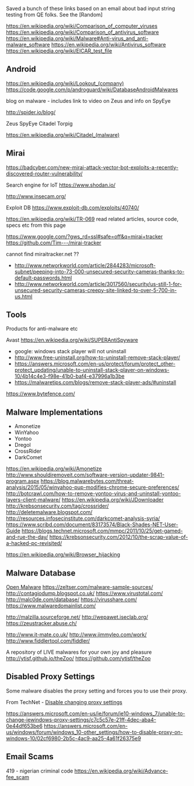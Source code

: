 
<!--
-->

Saved a bunch of these links based on an email about bad input string
testing from QE folks.
See the
[Random]

https://en.wikipedia.org/wiki/Comparison_of_computer_viruses
https://en.wikipedia.org/wiki/Comparison_of_antivirus_software
https://en.wikipedia.org/wiki/Malware#Anti-virus_and_anti-malware_software
https://en.wikipedia.org/wiki/Antivirus_software
https://en.wikipedia.org/wiki/EICAR_test_file

Android
-------

https://en.wikipedia.org/wiki/Lookout_(company)
https://code.google.com/p/androguard/wiki/DatabaseAndroidMalwares

blog on malware - includes link to video on Zeus and info on SpyEye

http://spider.io/blog/

Zeus
SpyEye
Citadel
Torpig

https://en.wikipedia.org/wiki/Citadel_(malware)

Mirai
-----

https://badcyber.com/new-mirai-attack-vector-bot-exploits-a-recently-discovered-router-vulnerability/

Search engine for IoT
https://www.shodan.io/

http://www.insecam.org/

Exploit DB
https://www.exploit-db.com/exploits/40740/

https://en.wikipedia.org/wiki/TR-069
read related articles, source code, specs etc from this page

https://www.google.com/?gws_rd=ssl#safe=off&q=mirai+tracker
https://github.com/Tim---/mirai-tracker

cannot find miraitracker.net ??

 * http://www.networkworld.com/article/2844283/microsoft-subnet/peeping-into-73-000-unsecured-security-cameras-thanks-to-default-passwords.html
 * http://www.networkworld.com/article/3017560/security/us-still-1-for-unsecured-security-cameras-creepy-site-linked-to-over-5-700-in-us.html


Tools
-----

Products for anti-malware etc

Avast
https://en.wikipedia.org/wiki/SUPERAntiSpyware

 * google: windows stack player will not uninstall
 * http://www.free-uninstall.org/how-to-uninstall-remove-stack-player/
 * https://answers.microsoft.com/en-us/protect/forum/protect_other-protect_updating/unable-to-uninstall-stack-player-on-windows-10/4b14c4e3-f98e-41b0-baf4-e37996a1b3be
 * https://malwaretips.com/blogs/remove-stack-player-ads/#uninstall

https://www.bytefence.com/

Malware Implementations
-----------------------

 * Amonetize
 * WinYahoo
 * Yontoo
 * Dregol
 * CrossRider
 * DarkComet

https://en.wikipedia.org/wiki/Amonetize
http://www.shouldiremoveit.com/software-version-updater-9841-program.aspx
https://blog.malwarebytes.com/threat-analysis/2015/05/winyahoo-pup-modifies-chrome-secure-preferences/
http://botcrawl.com/how-to-remove-yontoo-virus-and-uninstall-yontoo-layers-client-malware/
https://en.wikipedia.org/wiki/JDownloader
http://krebsonsecurity.com/tag/crossrider/
http://deletemalware.blogspot.com/
http://resources.infosecinstitute.com/darkcomet-analysis-syria/
https://www.scribd.com/document/83173574/Black-Shades-NET-User-Guide
https://blogs.technet.microsoft.com/mmpc/2011/10/25/get-gamed-and-rue-the-day/
https://krebsonsecurity.com/2012/10/the-scrap-value-of-a-hacked-pc-revisited/

https://en.wikipedia.org/wiki/Browser_hijacking

Malware Database
----------------

[Open Malware](http://www.offensivecomputing.net/faq.html)
https://zeltser.com/malware-sample-sources/
http://contagiodump.blogspot.co.uk/
https://www.virustotal.com/
http://malc0de.com/database/
https://virusshare.com/
https://www.malwaredomainlist.com/

http://malzilla.sourceforge.net/
http://wepawet.iseclab.org/
https://zeustracker.abuse.ch/

http://www.it-mate.co.uk/
http://www.jimmyleo.com/work/
http://www.fiddlertool.com/fiddler/

A repository of LIVE malwares for your own joy and pleasure http://ytisf.github.io/theZoo/
https://github.com/ytisf/theZoo

Disabled Proxy Settings
------------------------

Some malware disables the proxy setting and forces you to use their proxy.

From TechNet - 
[Disable changing proxy settings](https://technet.microsoft.com/en-us/library/cc960614.aspx)

https://answers.microsoft.com/en-us/ie/forum/ie10-windows_7/unable-to-change-iewindows-proxy-settings/c7c5c57e-21ff-4dec-aba4-0e44df653be6
https://answers.microsoft.com/en-us/windows/forum/windows_10-other_settings/how-to-disable-proxy-on-windows-10/02cf6980-2b5c-4ac9-aa25-4a61f26375e9

Email Scams
------------

419 - nigerian criminal code
https://en.wikipedia.org/wiki/Advance-fee_scam

<!-- vim: set autoindent expandtab sw=4 syntax=markdown: -->

